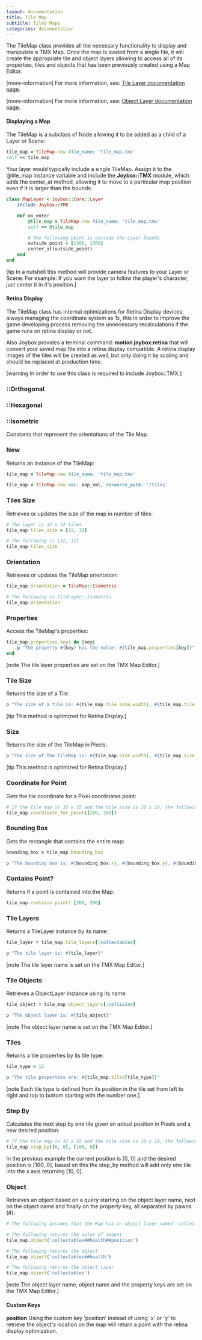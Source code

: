 ```yaml
---
layout: documentation
title: Tile Map
subtitle: Tiled Maps
categories: documentation
---
```


The TileMap class provides all the necessary functionality to display and manipulate a TMX Map. Once the map is loaded from a single file, it will create the appropriate tile and object layers allowing to access all of its properties, tiles and objects that has been previously created using a Map Editor.

[more-information] For more information, see: [Tile Layer documentation page](../tile-layer).

[more-information] For more information, see: [Object Layer documentation page](../object-layer).

#### Displaying a Map
The TileMap is a subclass of Node allowing it to be added as a child of a Layer or Scene:

```ruby
tile_map = TileMap.new file_name: 'tile_map.tmx'
self << tile_map
```

Your layer would typically include a single TileMap. Assign it to the @tile_map instance variable and include the **Joybox::TMX** module, which adds the center_at method, allowing it to move to a particular map position even if it is larger than the bounds:

```ruby
class MapLayer < Joybox::Core::Layer
	include Joybox::TMX

	def on_enter
		@tile_map = TileMap.new file_name: 'tile_map.tmx'
		self << @tile_map

		# The following point is outside the Layer bounds
		outside_point = [1500, 1500]
		center_at(outside_point)
	end
end
```

[tip In a nutshell this method will provide camera features to your Layer or Scene. For example: If you want the layer to follow the player's character, just center it in it's position.]

#### Retina Display
The TileMap class has internal optimizations for Retina Display devices: always managing the coordinate system as 1x, this in order to improve the game developing process removing the unnecessary recalculations if the game runs on retina display or not.

Also Joybox provides a terminal command: **motion joybox:retina** that will convert your saved map file into a retina display compatible. A retina display images of the tiles will be created as well, but only doing it by scaling and should be replaced at production time.

[warning In order to use this class is required to include Joybox::TMX.]

### ::Orthogonal
### ::Hexagonal
### ::Isometric
Constants that represent the orientations of the Tile Map.

### New
Returns an instance of the TileMap:

```ruby
tile_map = TileMap.new file_name: 'tile_map.tmx'

tile_map = TileMap.new xml: map_xml, resource_path: '/tiles'
```

### Tiles Size
Retrieves or updates the size of the map in number of tiles:

```ruby
# The layer is 32 x 32 tiles
tile_map.tiles_size = [32, 32]

# The following is [32, 32]
tile_map.tiles_size
```

### Orientation
Retrieves or updates the TileMap orientation:

```ruby
tile_map.orientation = TileMap::Isometric

# The following is TileLayer::Isometric
tile_map.orientation
```

### Properties
Access the TileMap's properties:

```ruby
tile_map.properties.keys do |key|
	p "The property #{key} has the value: #{tile_map.properties[key]}"
end
```

[note The tile layer properties are set on the TMX Map Editor.]

### Tile Size
Returns the size of a Tile:

```ruby
p "The size of a tile is: #{tile_map.tile_size.width}, #{tile_map.tile_size.height}"
```

[tip This method is optimized for Retina Display.]

### Size
Returns the size of the TileMap in Pixels:

```ruby
p "The size of the TileMap is: #{tile_map.size.width}, #{tile_map.size.height}"
```

[tip This method is optimized for Retina Display.]

### Coordinate for Point
Gets the tile coordinate for a Pixel coordinates point:

```ruby
# If the tile map is 32 x 32 and the tile size is 10 x 10, the following is 20 x 20
tile_map.coordinate_for_point([200, 200])
```

### Bounding Box
Gets the rectangle that contains the entire map:

```ruby
bounding_box = tile_map.bounding_box

p "The bounding box is: #{bounding_box.x}, #{bounding_box.y}, #{bounding_box.width}, #{bounding_box.height}"
```

### Contains Point?
Returns if a point is contained into the Map:

```ruby
tile_map.contains_point? [200, 200]
```

### Tile Layers
Returns a TileLayer instance by its name:

```ruby
tile_layer = tile_map.tile_layers[:collectables]

p "The tile layer is: #{tile_layer}"
```

[note The tile layer name is set on the TMX Map Editor.]

### Tile Objects
Retrieves a ObjectLayer instance using its name:

```ruby
tile_object = tile_map.object_layers[:collision]

p "The object layer is: #{tile_object}"
```

[note The object layer name is set on the TMX Map Editor.]

### Tiles
Returns a tile properties by its tile type:

```ruby
tile_type = 12

p "The tile properties are: #{tile_map.tiles[tile_type]}"
```

[note Each tile type is defined from its position in the tile set from left to right and top to bottom starting with the number one.]

### Step By
Calculates the next step by one tile given an actual position in Pixels and a new desired position:

```ruby
# If the tile map is 32 x 32 and the tile size is 10 x 10, the following is [10, 0]
tile_map.step_by([0, 0], [100, 0])
```

In the previous example the current position is [0, 0] and the desired position is [100, 0], based on this the step_by method will add only one tile into the x axis returning [10, 0].

### Object
Retrieves an object based on a query starting on the object layer name, next on the object name and finally on the property key, all separated by pawns (#):

```ruby
# The following assumes that the Map has an object layer named 'collectables', also that the layer contains an object named 'health' with a property with the key 'amount'

# The following returns the value of amount
tile_map.object('collectables##health##position')

# The following returns the object
tile_map.object('collectables##health')

# The following returns the object layer
tile_map.object('collectables')
```

[note The object layer name, object name and the property keys are set on the TMX Map Editor.]

#### Custom Keys
**position**
Using the custom key 'position' instead of using 'x' or 'y' to retrieve the object's location on the map will return a point with the retina display optimization.
